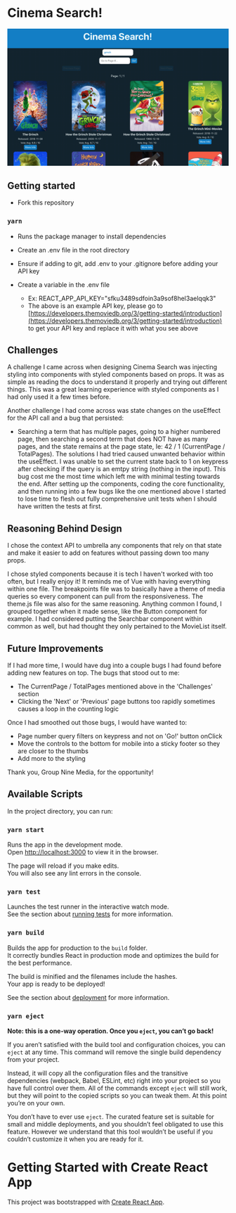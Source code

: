 # Cinema Search!

![Home Page](./src/images/cinemaSearch.png)

## Getting started

- Fork this repository

### `yarn`

- Runs the package manager to install dependencies
- Create an .env file in the root directory
- Ensure if adding to git, add .env to your .gitignore before adding your API key
- Create a variable in the .env file

  - Ex: REACT_APP_API_KEY="sfku3489sdfoin3a9sof8hel3aelqqk3"
  - The above is an example API key, please go to [https://developers.themoviedb.org/3/getting-started/introduction](https://developers.themoviedb.org/3/getting-started/introduction) to get your API key and replace it with what you see above

## Challenges

A challenge I came across when designing Cinema Search was injecting styling into components with styled components based on props. It was as simple as reading the docs to understand it properly and trying out different things. This was a great learning experience with styled components as I had only used it a few times before.

Another challenge I had come across was state changes on the useEffect for the API call and a bug that persisted:

- Searching a term that has multiple pages, going to a higher numbered page, then searching a second term that does NOT have as many pages, and the state remains at the page state, Ie: 42 / 1 (CurrentPage / TotalPages). The solutions I had tried caused unwanted behavior within the useEffect. I was unable to set the current state back to 1 on keypress after checking if the query is an emtpy string (nothing in the input). This bug cost me the most time which left me with minimal testing towards the end. After setting up the components, coding the core functionality, and then running into a few bugs like the one mentioned above I started to lose time to flesh out fully comprehensive unit tests when I should have written the tests at first.

## Reasoning Behind Design

I chose the context API to umbrella any components that rely on that state and make it easier to add on features without passing down too many props.

I chose styled components because it is tech I haven't worked with too often, but I really enjoy it! It reminds me of Vue with having everything within one file. The breakpoints file was to basically have a theme of media queries so every component can pull from the responsiveness. The theme.js file was also for the same reasoning. Anything common I found, I grouped together when it made sense, like the Button component for example. I had considered putting the Searchbar component within common as well, but had thought they only pertained to the MovieList itself.

## Future Improvements

If I had more time, I would have dug into a couple bugs I had found before adding new features on top. The bugs that stood out to me:

- The CurrentPage / TotalPages mentioned above in the 'Challenges' section
- Clicking the 'Next' or 'Previous' page buttons too rapidly sometimes causes a loop in the counting logic

Once I had smoothed out those bugs, I would have wanted to:

- Page number query filters on keypress and not on 'Go!' button onClick
- Move the controls to the bottom for mobile into a sticky footer so they are closer to the thumbs
- Add more to the styling

Thank you, Group Nine Media, for the opportunity!

## Available Scripts

In the project directory, you can run:

### `yarn start`

Runs the app in the development mode.\
Open [http://localhost:3000](http://localhost:3000) to view it in the browser.

The page will reload if you make edits.\
You will also see any lint errors in the console.

### `yarn test`

Launches the test runner in the interactive watch mode.\
See the section about [running tests](https://facebook.github.io/create-react-app/docs/running-tests) for more information.

### `yarn build`

Builds the app for production to the `build` folder.\
It correctly bundles React in production mode and optimizes the build for the best performance.

The build is minified and the filenames include the hashes.\
Your app is ready to be deployed!

See the section about [deployment](https://facebook.github.io/create-react-app/docs/deployment) for more information.

### `yarn eject`

**Note: this is a one-way operation. Once you `eject`, you can’t go back!**

If you aren’t satisfied with the build tool and configuration choices, you can `eject` at any time. This command will remove the single build dependency from your project.

Instead, it will copy all the configuration files and the transitive dependencies (webpack, Babel, ESLint, etc) right into your project so you have full control over them. All of the commands except `eject` will still work, but they will point to the copied scripts so you can tweak them. At this point you’re on your own.

You don’t have to ever use `eject`. The curated feature set is suitable for small and middle deployments, and you shouldn’t feel obligated to use this feature. However we understand that this tool wouldn’t be useful if you couldn’t customize it when you are ready for it.

# Getting Started with Create React App

This project was bootstrapped with [Create React App](https://github.com/facebook/create-react-app).
